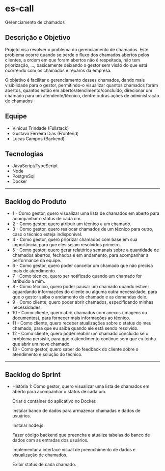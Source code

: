 # es-call
Gerenciamento de chamados

## Descrição e Objetivo

<p>Projeto visa resolver o problema do gerenciamento de chamados. Este problema ocorre quando se perde o fluxo dos chamados abertos pelos clientes, a ordem em que foram abertos não é respeitada, não tem priorização, ..., basicamente deixando o gestor sem visão do que está ocorrendo com os chamados e reparos da empresa.</p>

<p>O objetivo é facilitar o gerenciamento desses chamados, dando mais visibilidade para o gestor, permitindo-o visualizar quantos chamados foram abertos, quantos estão em aberto/atendimento/concluído, direcionar um chamado para um atendente/técnico, dentre outras ações de administração de chamados</p>

## Equipe
<ul>
  <li>Vinicus Trindade (Fullstack)</li>
  <li>Gustavo Ferreira Dias (Frontend)</li>
  <li>Lucas Campos (Backend)</li>
</ul>

## Tecnologias
<ul>
  <li>JavaScript/TypeScript</li>
  <li>Node</li>
  <li>PostgreSql</li>
  <li>Docker</li>
</ul>

<hr>

## Backlog do Produto
<ul>
  <li>1 - Como gestor, quero visualizar uma lista de chamados em aberto para acompanhar o status de cada um.</li>
  <li>2 - Como gestor, quero atribuir um técnico a um chamado.</li>
  <li>3 - Como gestor, quero realocar chamados de um técnico para outro, caso o técnico esteja indisponível.</li>
  <li>4 - Como gestor, quero priorizar chamados com base em sua importância, para que eles sejam resolvidos primeiro.</li>
  <li>5 - Como gestor, quero gerar relatórios semanais sobre a quantidade de chamados abertos, fechados e em andamento, para acompanhar a performance da equipe.</li>
  <li>6 - Como gestor, quero poder cancelar um chamado que não precisa mais de atendimento.</li>
  <li>7 - Como técnico, quero ser notificado quando um chamado for atribuído a mim.</li>
  <li>8 - Como técnico, quero poder pausar um chamado quando estiver aguardando informações do cliente ou alguma outra necessidade, para que o gestor saiba o andamento do chamado e as demandas dele.</li>
  <li>9 - Como cliente, quero poder abrir chamados, especificando minhas necessidades.</li>
  <li>10 - Como cliente, quero abrir chamados com anexos (imagens ou documentos), para fornecer mais informações ao técnico. </li>
  <li>11 - Como cliente, quero receber atualizações sobre o status do meu chamado, para que eu saiba quando ele está sendo resolvido.</li>
  <li>12 - Como cliente, quero poder reabrir um chamado concluído se o problema persistir, para que o atendimento continue sem que eu tenha que abrir um novo chamado.</li>
  <li>13 - Como gestor, quero saber do feedback do cliente sobre o atendimento e solução do técnico.</li>

</ul> 

<hr>

## Backlog do Sprint
<ul>
  <li>História 1: Como gestor, quero visualizar uma lista de chamados em aberto para acompanhar o status de cada um.</li>
    <p></p>
    <p>Criar o container do aplicativo no Docker.</p>
    <p>Instalar banco de dados para armazenar chamadas e dados de usuários.</p>
    <p>Instalar node.js.</p>
    <p>Fazer código backend que preencha e atualize tabelas do banco de dados com as entradas dos usuários.</p>
    <p>Implementar a interface visual de preenchimento de dados e visualização de chamados.</p>
    <p>Exibir status de cada chamado.</p>
  
</ul>
